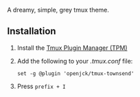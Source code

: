 A dreamy, simple, grey tmux theme.

<!-- https://open.spotify.com/track/6KOWXzl69YXhD7QwcQQFla?si=ZsoVyzc9Qfmu-nVDJo-o7A -->

## Installation

1. Install the [Tmux Plugin Manager (TPM)](https://github.com/tmux-plugins/tpm)
2. Add the following to your *.tmux.conf* file:

    ```
    set -g @plugin 'openjck/tmux-townsend'
    ```
3. Press `prefix + I`
